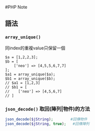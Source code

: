 #PHP Note

## 語法

### `array_unique()`
同index的重複value只保留一個   

	$a = [1,2,2,3];   
	$b = [
		['neo'] => [4,5,5,6,7,7]
	];
	$a1 = array_unique($a);
	$b1 = array_unique($b);
	// $a1 = [1,2,3]
	// $b1 = [
	//    ['neo'] => [4,5,6,7]
	// ]

### `json_decode()` 取回(陣列|物件)的方法   
```php
json_decode($jString);        #回傳物件
json_decode($jString, true);   #回傳陣列
```

